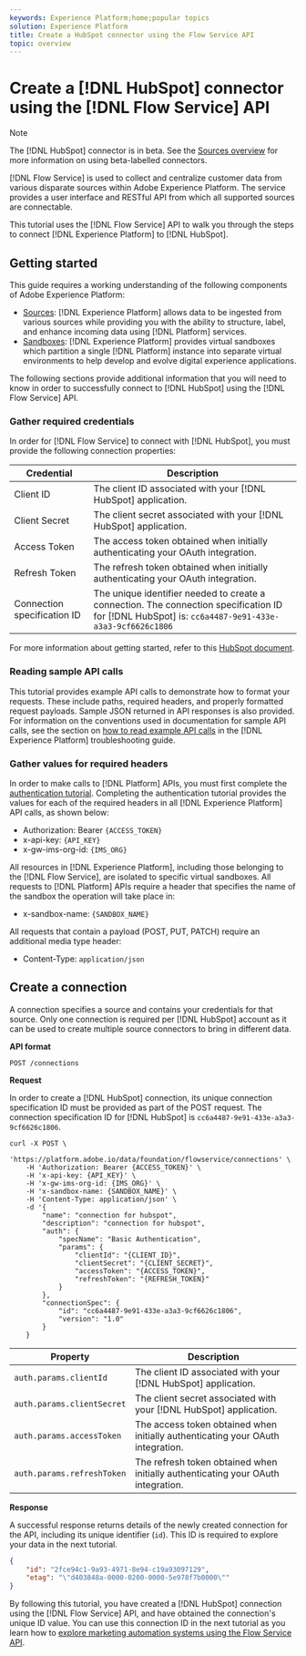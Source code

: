 ```yaml
---
keywords: Experience Platform;home;popular topics
solution: Experience Platform
title: Create a HubSpot connector using the Flow Service API
topic: overview
---
```


# Create a [!DNL HubSpot] connector using the [!DNL Flow Service] API

>[!NOTE]
>
>The [!DNL HubSpot] connector is in beta. See the [Sources overview](../../../../home.md#terms-and-conditions) for more information on using beta-labelled connectors.

[!DNL Flow Service] is used to collect and centralize customer data from various disparate sources within Adobe Experience Platform. The service provides a user interface and RESTful API from which all supported sources are connectable.

This tutorial uses the [!DNL Flow Service] API to walk you through the steps to connect [!DNL Experience Platform] to [!DNL HubSpot].

## Getting started

This guide requires a working understanding of the following components of Adobe Experience Platform:

*   [Sources](../../../../home.md): [!DNL Experience Platform] allows data to be ingested from various sources while providing you with the ability to structure, label, and enhance incoming data using [!DNL Platform] services.
*   [Sandboxes](../../../../../sandboxes/home.md): [!DNL Experience Platform] provides virtual sandboxes which partition a single [!DNL Platform] instance into separate virtual environments to help develop and evolve digital experience applications.

The following sections provide additional information that you will need to know in order to successfully connect to [!DNL HubSpot] using the [!DNL Flow Service] API.

### Gather required credentials

In order for [!DNL Flow Service] to connect with [!DNL HubSpot], you must provide the following connection properties:

| Credential | Description |
| ---------- | ----------- |
| Client ID | The client ID associated with your [!DNL HubSpot] application. |
| Client Secret | The client secret associated with your [!DNL HubSpot] application. |
| Access Token | The access token obtained when initially authenticating your OAuth integration. |
| Refresh Token | The refresh token obtained when initially authenticating your OAuth integration. |
| Connection specification ID | The unique identifier needed to create a connection. The connection specification ID for [!DNL HubSpot] is: `cc6a4487-9e91-433e-a3a3-9cf6626c1806` |

For more information about getting started, refer to this [HubSpot document](https://developers.hubspot.com/docs/methods/oauth2/oauth2-overview).

### Reading sample API calls

This tutorial provides example API calls to demonstrate how to format your requests. These include paths, required headers, and properly formatted request payloads. Sample JSON returned in API responses is also provided. For information on the conventions used in documentation for sample API calls, see the section on [how to read example API calls](../../../../../landing/troubleshooting.md#how-do-i-format-an-api-request) in the [!DNL Experience Platform] troubleshooting guide.

### Gather values for required headers

In order to make calls to [!DNL Platform] APIs, you must first complete the [authentication tutorial](../../../../../tutorials/authentication.md). Completing the authentication tutorial provides the values for each of the required headers in all [!DNL Experience Platform] API calls, as shown below:

*   Authorization: Bearer `{ACCESS_TOKEN}`
*   x-api-key: `{API_KEY}`
*   x-gw-ims-org-id: `{IMS_ORG}`

All resources in [!DNL Experience Platform], including those belonging to the [!DNL Flow Service], are isolated to specific virtual sandboxes. All requests to [!DNL Platform] APIs require a header that specifies the name of the sandbox the operation will take place in:

*   x-sandbox-name: `{SANDBOX_NAME}`

All requests that contain a payload (POST, PUT, PATCH) require an additional media type header:

*   Content-Type: `application/json`

## Create a connection

A connection specifies a source and contains your credentials for that source. Only one connection is required per [!DNL HubSpot] account as it can be used to create multiple source connectors to bring in different data.

**API format**

```https
POST /connections
```

**Request**

In order to create a [!DNL HubSpot] connection, its unique connection specification ID must be provided as part of the POST request. The connection specification ID for [!DNL HubSpot] is `cc6a4487-9e91-433e-a3a3-9cf6626c1806`.

```shell
curl -X POST \
    'https://platform.adobe.io/data/foundation/flowservice/connections' \
    -H 'Authorization: Bearer {ACCESS_TOKEN}' \
    -H 'x-api-key: {API_KEY}' \
    -H 'x-gw-ims-org-id: {IMS_ORG}' \
    -H 'x-sandbox-name: {SANDBOX_NAME}' \
    -H 'Content-Type: application/json' \
    -d '{
        "name": "connection for hubspot",
        "description": "connection for hubspot",
        "auth": {
            "specName": "Basic Authentication",
            "params": {
                "clientId": "{CLIENT_ID}",
                "clientSecret": "{CLIENT_SECRET}",
                "accessToken": "{ACCESS_TOKEN}",
                "refreshToken": "{REFRESH_TOKEN}"
            }
        },
        "connectionSpec": {
            "id": "cc6a4487-9e91-433e-a3a3-9cf6626c1806",
            "version": "1.0"
        }
    }
```

| Property | Description |
| -------- | ----------- |
| `auth.params.clientId` | The client ID associated with your [!DNL HubSpot] application. |
| `auth.params.clientSecret` | The client secret associated with your [!DNL HubSpot] application. |
| `auth.params.accessToken` | The access token obtained when initially authenticating your OAuth integration. |
| `auth.params.refreshToken` | The refresh token obtained when initially authenticating your OAuth integration. |

**Response**

A successful response returns details of the newly created connection for the API, including its unique identifier (`id`). This ID is required to explore your data in the next tutorial.

```json
{
    "id": "2fce94c1-9a93-4971-8e94-c19a93097129",
    "etag": "\"d403848a-0000-0200-0000-5e978f7b0000\""
}
```

By following this tutorial, you have created a [!DNL HubSpot] connection using the [!DNL Flow Service] API, and have obtained the connection's unique ID value. You can use this connection ID in the next tutorial as you learn how to [explore marketing automation systems using the Flow Service API](../../explore/marketing-automation.md).